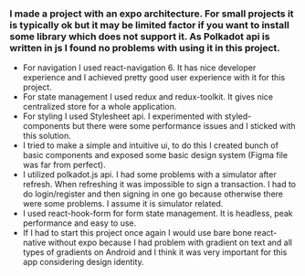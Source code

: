 ### I made a project with an expo architecture. For small projects it is typically ok but it may be limited factor if you want to install some library which does not support it. As Polkadot api is written in js I found no problems with using it in this project.

- For navigation I used react-navigation 6. It has nice developer experience and I achieved pretty good user experience with it for this project.
- For state management I used redux and redux-toolkit. It gives nice centralized store for a whole application.
- For styling I used Stylesheet api. I experimented with styled-components but there were some performance issues and I sticked with this solution.
- I tried to make a simple and intuitive ui, to do this I created bunch of basic components and exposed some basic design system (Figma file was far from perfect).
- I utilized polkadot.js api. I had some problems with a simulator after refresh. When refreshing it was impossible to sign a transaction. I had to do login/register  and then signing in one go because otherwise there were some problems. I assume it is simulator related.
- I used react-hook-form for form state management. It is headless, peak performance and easy to use.
- If I had to start this project once again I would use bare bone react-native without expo because I had problem with gradient on text and all types of gradients on Android and I think it was very important for this app considering design identity.
